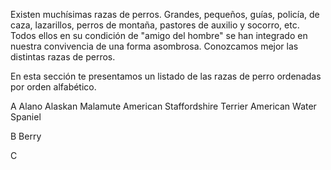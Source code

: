 Existen muchísimas razas de perros. Grandes, pequeños, guías, policía, de caza, lazarillos, perros de montaña, pastores de auxilio y socorro, etc. Todos ellos en su condición de "amigo del hombre" se han integrado en nuestra convivencia de una forma asombrosa. Conozcamos mejor las distintas razas de perros.

En esta sección te presentamos un listado de las razas de perro ordenadas por orden alfabético.

A
Alano
Alaskan Malamute
American Staffordshire Terrier
American Water Spaniel

B
Berry

C